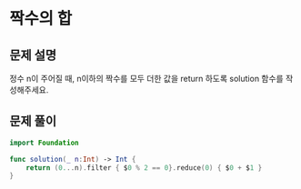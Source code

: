# 짝수의 합
## 문제 설명
정수 n이 주어질 때, n이하의 짝수를 모두 더한 값을 return 하도록 solution 함수를 작성해주세요.


## 문제 풀이

```swift
import Foundation

func solution(_ n:Int) -> Int {
    return (0...n).filter { $0 % 2 == 0}.reduce(0) { $0 + $1 }
}
```

